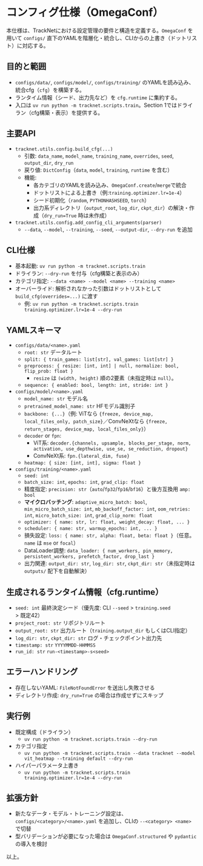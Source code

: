 # コンフィグ仕様（OmegaConf）

本仕様は、TrackNetにおける設定管理の要件と構造を定義する。`OmegaConf` を用いて `configs/` 直下のYAMLを階層化・統合し、CLIからの上書き（ドットリスト）に対応する。

## 目的と範囲
- `configs/data/`, `configs/model/`, `configs/training/` のYAMLを読み込み、統合cfg（`cfg`）を構築する。
- ランタイム情報（シード、出力先など）を `cfg.runtime` に集約する。
- 入口は `uv run python -m tracknet.scripts.train`。Section 1ではドライラン（cfg構築・表示）を提供する。

## 主要API
- `tracknet.utils.config.build_cfg(...)`
  - 引数: `data_name`, `model_name`, `training_name`, `overrides`, `seed`, `output_dir`, `dry_run`
  - 戻り値: `DictConfig`（`data`, `model`, `training`, `runtime` を含む）
  - 機能:
    - 各カテゴリのYAMLを読み込み、`OmegaConf.create`/`merge`で統合
    - ドットリストによる上書き（例:`training.optimizer.lr=1e-4`）
    - シード初期化（`random`, `PYTHONHASHSEED`, `torch`）
    - 出力系ディレクトリ（`output_root`, `log_dir`, `ckpt_dir`）の解決・作成（`dry_run=True` 時は未作成）
- `tracknet.utils.config.add_config_cli_arguments(parser)`
  - `--data`, `--model`, `--training`, `--seed`, `--output-dir`, `--dry-run` を追加

## CLI仕様
- 基本起動: `uv run python -m tracknet.scripts.train`
- ドライラン: `--dry-run` を付与（cfg構築と表示のみ）
- カテゴリ指定: `--data <name> --model <name> --training <name>`
- オーバーライド: 解析されなかった引数はドットリストとして `build_cfg(overrides=...)` に渡す
  - 例: `uv run python -m tracknet.scripts.train training.optimizer.lr=1e-4 --dry-run`

## YAMLスキーマ
- `configs/data/<name>.yaml`
  - `root: str` データルート
  - `split: { train_games: list[str], val_games: list[str] }`
  - `preprocess: { resize: [int, int] | null, normalize: bool, flip_prob: float }`
    - `resize` は `(width, height)` 順の2要素（未指定時は `null`）。
  - `sequence: { enabled: bool, length: int, stride: int }`
- `configs/model/<name>.yaml`
  - `model_name: str` モデル名
  - `pretrained_model_name: str` HFモデル識別子
  - `backbone: {...}`（例: ViTなら `{freeze, device_map, local_files_only, patch_size}`／ConvNeXtなら `{freeze, return_stages, device_map, local_files_only}`）
  - `decoder` or `fpn`:
    - ViT系: `decoder.{channels, upsample, blocks_per_stage, norm, activation, use_depthwise, use_se, se_reduction, dropout}`
    - ConvNeXt系: `fpn.{lateral_dim, fuse}`
  - `heatmap: { size: [int, int], sigma: float }`
- `configs/training/<name>.yaml`
  - `seed: int`
  - `batch_size: int`, `epochs: int`, `grad_clip: float`
  - 精度指定: `precision: str`（`auto`/`fp32`/`fp16`/`bf16`）と後方互換用 `amp: bool`
  - **マイクロバッチング**: `adaptive_micro_batch: bool`, `min_micro_batch_size: int`, `mb_backoff_factor: int`, `oom_retries: int`, `micro_batch_size: int`, `grad_clip_norm: float`
  - `optimizer: { name: str, lr: float, weight_decay: float, ... }`
  - `scheduler: { name: str, warmup_epochs: int, ... }`
  - 損失設定: `loss: { name: str, alpha: float, beta: float }`（任意。`name` は `mse` or `focal`）
  - DataLoader調整: `data_loader: { num_workers, pin_memory, persistent_workers, prefetch_factor, drop_last }`
  - 出力関連: `output_dir: str`, `log_dir: str`, `ckpt_dir: str`（未指定時は `outputs/` 配下を自動解決）

## 生成されるランタイム情報（cfg.runtime）
- `seed: int` 最終決定シード（優先度: CLI `--seed` > `training.seed` > 既定42）
- `project_root: str` リポジトリルート
- `output_root: str` 出力ルート（`training.output_dir` もしくはCLI指定）
- `log_dir: str`, `ckpt_dir: str` ログ・チェックポイント出力先
- `timestamp: str` `YYYYMMDD-HHMMSS`
- `run_id: str` `run-<timestamp>-s<seed>`

## エラーハンドリング
- 存在しないYAML: `FileNotFoundError` を送出し失敗させる
- ディレクトリ作成: `dry_run=True` の場合は作成せずにスキップ

## 実行例
- 既定構成（ドライラン）
  - `uv run python -m tracknet.scripts.train --dry-run`
- カテゴリ指定
  - `uv run python -m tracknet.scripts.train --data tracknet --model vit_heatmap --training default --dry-run`
- ハイパーパラメータ上書き
  - `uv run python -m tracknet.scripts.train training.optimizer.lr=1e-4 --dry-run`

## 拡張方針
- 新たなデータ・モデル・トレーニング設定は、`configs/<category>/<name>.yaml` を追加し、CLIの `--<category> <name>` で切替
- 型バリデーションが必要になった場合は `OmegaConf.structured` や `pydantic` の導入を検討

以上。
